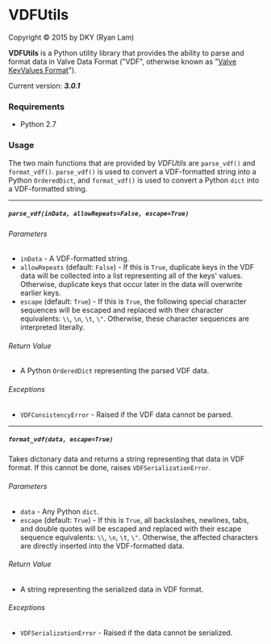 VDFUtils
==========

Copyright © 2015 by DKY (Ryan Lam)

__VDFUtils__ is a Python utility library that provides the ability to parse and format data in Valve Data Format ("VDF", otherwise known as "[Valve KeyValues Format](https://developer.valvesoftware.com/wiki/KeyValues)").

Current version: ___3.0.1___

### Requirements
* Python 2.7

### Usage
The two main functions that are provided by _VDFUtils_ are `parse_vdf()` and `format_vdf()`. `parse_vdf()` is used to convert a VDF-formatted string into a Python `OrderedDict`, and `format_vdf()` is used to convert a Python `dict` into a VDF-formatted string.

_____

##### `parse_vdf(inData, allowRepeats=False, escape=True)`

###### Parameters
- `inData` - A VDF-formatted string.
- `allowRepeats` (default: `False`) - If this is `True`, duplicate keys in the VDF data will be collected into a list representing all of the keys' values. Otherwise, duplicate keys that occur later in the data will overwrite earlier keys.
- `escape` (default: `True`) - If this is `True`, the following special character sequences will be escaped and replaced with their character equivalents: `\\`, `\n`, `\t`, `\"`. Otherwise, these character sequences are interpreted literally.

###### Return Value
- A Python `OrderedDict` representing the parsed VDF data.

###### Exceptions
- `VDFConsistencyError` - Raised if the VDF data cannot be parsed.

_____

##### `format_vdf(data, escape=True)`
Takes dictonary data and returns a string representing that data in VDF format. If this cannot be done, raises `VDFSerializationError`.

###### Parameters
- `data` - Any Python `dict`.
- `escape` (default: `True`) - If this is `True`, all backslashes, newlines, tabs, and double quotes will be escaped and replaced with their escape sequence equivalents: `\\`, `\n`, `\t`, `\"`. Otherwise, the affected characters are directly inserted into the VDF-formatted data.

###### Return Value
- A string representing the serialized data in VDF format.

###### Exceptions
- `VDFSerializationError` - Raised if the data cannot be serialized.
